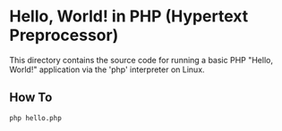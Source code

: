 # Hello, World! in PHP (Hypertext Preprocessor)

This directory contains the source code for running a basic PHP "Hello, World!" application via the 'php' interpreter on Linux.

How To
------

```sh
php hello.php
```

